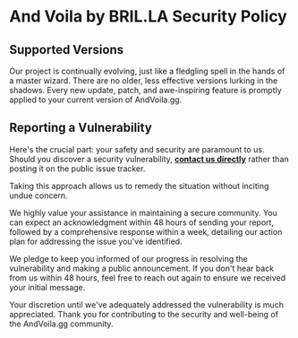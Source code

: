 # And Voila by BRIL.LA Security Policy

## Supported Versions

Our project is continually evolving, just like a fledgling spell in the hands of a master wizard. There are no older, less effective versions lurking in the shadows. Every new update, patch, and awe-inspiring feature is promptly applied to your current version of AndVoila.gg.

## Reporting a Vulnerability

Here's the crucial part: your safety and security are paramount to us. Should you discover a security vulnerability, **[contact us directly](mailto:hi@bril.la)** rather than posting it on the public issue tracker.

Taking this approach allows us to remedy the situation without inciting undue concern.

We highly value your assistance in maintaining a secure community. You can expect an acknowledgment within 48 hours of sending your report, followed by a comprehensive response within a week, detailing our action plan for addressing the issue you've identified.

We pledge to keep you informed of our progress in resolving the vulnerability and making a public announcement. If you don't hear back from us within 48 hours, feel free to reach out again to ensure we received your initial message.

Your discretion until we've adequately addressed the vulnerability is much appreciated. Thank you for contributing to the security and well-being of the AndVoila.gg community.
